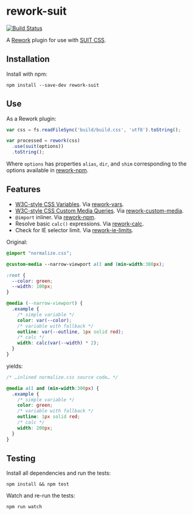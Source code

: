 # rework-suit

[![Build Status](https://secure.travis-ci.org/suitcss/rework-suit.png?branch=master)](http://travis-ci.org/suitcss/rework-suit)

A [Rework](https://github.com/reworkcss/rework) plugin for use with
[SUIT CSS](https://github.com/suitcss/suit).

## Installation

Install with npm:

```
npm install --save-dev rework-suit
```

## Use

As a Rework plugin:

```js
var css = fs.readFileSync('build/build.css', 'utf8').toString();

var processed = rework(css)
  .use(suit(options))
  .toString();
```

Where `options` has properties `alias`, `dir`, and `shim` corresponding to the
options available in [rework-npm](https://github.com/conradz/rework-npm).

## Features

* [W3C-style CSS Variables](http://www.w3.org/TR/css-variables/). Via [rework-vars](https://github.com/reworkcss/rework-vars).
* [W3C-style CSS Custom Media Queries](http://dev.w3.org/csswg/mediaqueries/#custom-mq). Via [rework-custom-media](https://github.com/reworkcss/rework-custom-media).
* `@import` inliner. Via [rework-npm](https://github.com/conradz/rework-npm).
* Resolve basic `calc()` expressions. Via [rework-calc](https://github.com/reworkcss/rework-calc).
* Check for IE selector limit. Via [rework-ie-limits](https://github.com/reworkcss/rework-ie-limits).

Original:

```css
@import "normalize.css";

@custom-media --narrow-viewport all and (min-width:300px);

:root {
  --color: green;
  --width: 100px;
}

@media (--narrow-viewport) {
  .example {
    /* simple variable */
    color: var(--color);
    /* variable with fallback */
    outline: var(--outline, 1px solid red);
    /* calc */
    width: calc(var(--width) * 2);
  }
}
```

yields:

```css
/* …inlined normalize.css source code… */

@media all and (min-width:300px) {
  .example {
    /* simple variable */
    color: green;
    /* variable with fallback */
    outline: 1px solid red;
    /* calc */
    width: 200px;
  }
}
```

## Testing

Install all dependencies and run the tests:

```
npm install && npm test
```

Watch and re-run the tests:

```
npm run watch
```
